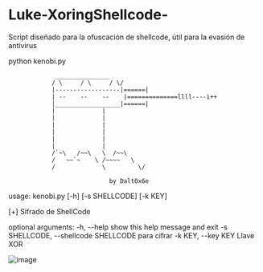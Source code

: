 # Luke-XoringShellcode-
Script diseñado para la ofuscación de shellcode, útil para la evasión de antivirus  

python kenobi.py

                 _______________
                / \     / \     / \/
                |------------------|======|
                | --    --    --    |==============llll----i++
                |__________________|======|
                |             |
                |             |
                |             |
                |             |
                |             |
                |             |
                /`~\   /~~\   \  /~~\
                /   ~~`~    \ /~~~~   \
                /             \         \/

                                by Dalt0x6e
usage: kenobi.py [-h] [-s SHELLCODE] [-k KEY]

[+] Sifrado de ShellCode

optional arguments:
  -h, --help            show this help message and exit
  -s SHELLCODE, --shellcode SHELLCODE
                        para cifrar
  -k KEY, --key KEY     Llave XOR
  
  ![image](https://user-images.githubusercontent.com/35648485/200091596-7e3ec745-8b2c-44ff-9bb6-15a6ba072342.png)
